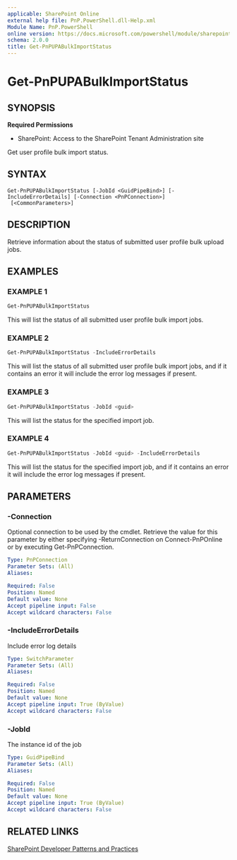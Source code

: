 ```yaml
---
applicable: SharePoint Online
external help file: PnP.PowerShell.dll-Help.xml
Module Name: PnP.PowerShell
online version: https://docs.microsoft.com/powershell/module/sharepoint-pnp/get-pnpupabulkimportstatus
schema: 2.0.0
title: Get-PnPUPABulkImportStatus
---
```


# Get-PnPUPABulkImportStatus

## SYNOPSIS

**Required Permissions**

* SharePoint: Access to the SharePoint Tenant Administration site

Get user profile bulk import status.

## SYNTAX

```
Get-PnPUPABulkImportStatus [-JobId <GuidPipeBind>] [-IncludeErrorDetails] [-Connection <PnPConnection>]
 [<CommonParameters>]
```

## DESCRIPTION
Retrieve information about the status of submitted user profile bulk upload jobs.

## EXAMPLES

### EXAMPLE 1
```powershell
Get-PnPUPABulkImportStatus
```

This will list the status of all submitted user profile bulk import jobs.

### EXAMPLE 2
```powershell
Get-PnPUPABulkImportStatus -IncludeErrorDetails
```

This will list the status of all submitted user profile bulk import jobs, and if it contains an error it will include the error log messages if present.

### EXAMPLE 3
```powershell
Get-PnPUPABulkImportStatus -JobId <guid>
```

This will list the status for the specified import job.

### EXAMPLE 4
```powershell
Get-PnPUPABulkImportStatus -JobId <guid> -IncludeErrorDetails
```

This will list the status for the specified import job, and if it contains an error it will include the error log messages if present.

## PARAMETERS

### -Connection
Optional connection to be used by the cmdlet. Retrieve the value for this parameter by either specifying -ReturnConnection on Connect-PnPOnline or by executing Get-PnPConnection.

```yaml
Type: PnPConnection
Parameter Sets: (All)
Aliases:

Required: False
Position: Named
Default value: None
Accept pipeline input: False
Accept wildcard characters: False
```

### -IncludeErrorDetails
Include error log details

```yaml
Type: SwitchParameter
Parameter Sets: (All)
Aliases:

Required: False
Position: Named
Default value: None
Accept pipeline input: True (ByValue)
Accept wildcard characters: False
```

### -JobId
The instance id of the job

```yaml
Type: GuidPipeBind
Parameter Sets: (All)
Aliases:

Required: False
Position: Named
Default value: None
Accept pipeline input: True (ByValue)
Accept wildcard characters: False
```

## RELATED LINKS

[SharePoint Developer Patterns and Practices](https://aka.ms/sppnp)